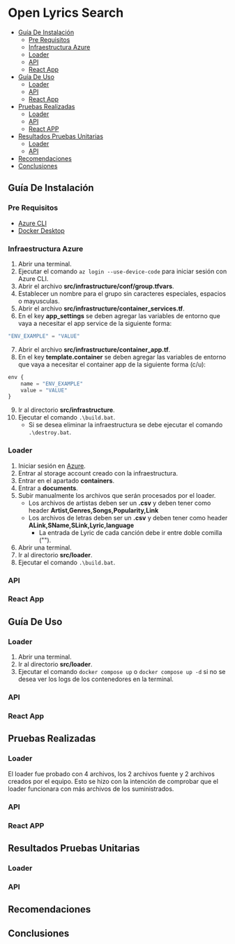 # Open Lyrics Search <!-- omit in toc -->

- [Guía De Instalación](#guía-de-instalación)
    - [Pre Requisitos](#pre-requisitos)
    - [Infraestructura Azure](#infraestructura-azure)
    - [Loader](#loader)
    - [API](#api)
    - [React App](#react-app)
- [Guía De Uso](#guía-de-uso)
    - [Loader](#loader-1)
    - [API](#api-1)
    - [React App](#react-app-1)
- [Pruebas Realizadas](#pruebas-realizadas)
    - [Loader](#loader-2)
    - [API](#api-2)
    - [React APP](#react-app-2)
- [Resultados Pruebas Unitarias](#resultados-pruebas-unitarias)
    - [Loader](#loader-3)
    - [API](#api-3)
- [Recomendaciones](#recomendaciones)
- [Conclusiones](#conclusiones)

## Guía De Instalación

### Pre Requisitos

* [Azure CLI](https://learn.microsoft.com/en-us/cli/azure/install-azure-cli)
* [Docker Desktop](https://www.docker.com/products/docker-desktop/)

### Infraestructura Azure

1. Abrir una terminal.
2. Ejecutar el comando `az login --use-device-code` para iniciar sesión con Azure CLI.
3. Abrir el archivo **src/infrastructure/conf/group.tfvars**.
4. Establecer un nombre para el grupo sin caracteres especiales, espacios o mayusculas.
5. Abrir el archivo **src/infrastructure/container_services.tf**.
6. En el key **app_settings** se deben agregar las variables de entorno que vaya a necesitar el app service de la siguiente forma:

```terraform
"ENV_EXAMPLE" = "VALUE"
```

7. Abrir el archivo **src/infrastructure/container_app.tf**.
8. En el key **template.container** se deben agregar las variables de entorno que vaya a necesitar el container app de la siguiente forma (c/u):

```terraform
env {
    name = "ENV_EXAMPLE"
    value = "VALUE"
}
```

9. Ir al directorio **src/infrastructure**.
10. Ejecutar el comando `.\build.bat`.
    * Si se desea eliminar la infraestructura se debe ejecutar el comando `.\destroy.bat`.

### Loader

1. Iniciar sesión en [Azure](https://azure.microsoft.com/es-es/get-started/azure-portal).
2. Entrar al storage account creado con la infraestructura.
3. Entrar en el apartado **containers**.
4. Entrar a **documents**.
5. Subir manualmente los archivos que serán procesados por el loader.
    * Los archivos de artistas deben ser un **.csv** y deben tener como header **Artist,Genres,Songs,Popularity,Link**
    * Los archivos de letras deben ser un **.csv** y deben tener como header **ALink,SName,SLink,Lyric,language**
        * La entrada de Lyric de cada canción debe ir entre doble comilla ("").
6. Abrir una terminal.
7. Ir al directorio **src/loader**.
8. Ejecutar el comando `.\build.bat`.

### API

### React App

## Guía De Uso

### Loader

1. Abrir una terminal.
2. Ir al directorio **src/loader**.
3. Ejecutar el comando `docker compose up` o `docker compose up -d` si no se desea ver los logs de los contenedores en la terminal.

### API

### React App

## Pruebas Realizadas

### Loader

El loader fue probado con 4 archivos, los 2 archivos fuente y 2 archivos creados por el equipo. Esto se hizo con la intención de comprobar que el loader funcionara con más archivos de los suministrados.

### API

### React APP

## Resultados Pruebas Unitarias

### Loader

### API

## Recomendaciones

## Conclusiones